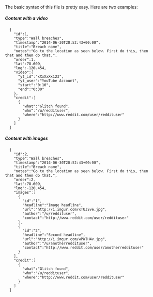 The basic syntax of this file is pretty easy. Here are two examples:

##### Content with a video

      {
        "id":1,
        "type":"Wall breaches",
        "timestamp":"2014-06-30T20:52:43+00:00",
        "title":"Breach name",
        "notes":"Go to the location as seen below. First do this, then that and then do that.",
        "order":1,
        "lat":78.609,
        "lng":-120.454,
        "video":{
          "yt_id":"xXxXxXx123",
          "yt_user":"YouTube Account",
          "start":"0:10",
          "end":"0:30"
        },
        "credit":[
          {
            "what":"Glitch found",
            "who":"/u/reddituser",
            "where":"http://www.reddit.com/user/reddituser"
          }
        ]
      }

##### Content with images

      {
        "id":2,
        "type":"Wall breaches",
        "timestamp":"2014-06-30T20:52:43+00:00",
        "title":"Breach name",
        "notes":"Go to the location as seen below. First do this, then that and then do that.",
        "order":2,
        "lat":78.609,
        "lng":-120.454,
        "images":[
          {
            "id":"1",
            "headline":"Image headline",
            "url":"http://i.imgur.com/xTUJSve.jpg",
            "author":"/u/reddituser",
            "contact":"http://www.reddit.com/user/reddituser"
          },
          {
            "id":"2",
            "headline":"Second headline",
            "url":"http://i.imgur.com/wPWlH4v.jpg",
            "author":"/u/anotherreddituser",
            "contact":"http://www.reddit.com/user/anotherreddituser"
          }
        ],
        "credit":[
          {
            "what":"Glitch found",
            "who":"/u/reddituser",
            "where":"http://www.reddit.com/user/reddituser"
          }
        ]
      }
